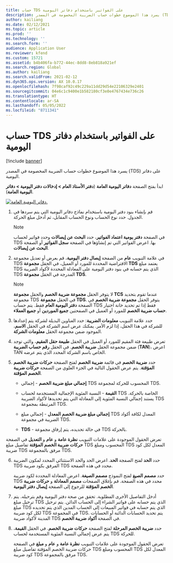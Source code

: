 ```yaml
---
title: حساب TDS على الفواتير باستخدام دفاتر اليومية
description: يسرد هذا الموضوع خطوات حساب الضريبة المخصومة في المصدر (TDS) على دفاتر اليومية.
author: kailiang
ms.date: 02/12/2021
ms.topic: article
ms.prod: ''
ms.technology: ''
ms.search.form: ''
audience: Application User
ms.reviewer: kfend
ms.custom: 15721
ms.assetid: b4b406fa-b772-44ec-8dd8-8eb818a921ef
ms.search.region: Global
ms.author: kailiang
ms.search.validFrom: 2021-02-12
ms.dyn365.ops.version: AX 10.0.17
ms.openlocfilehash: 7f98caf92c49c229a11dd29d54e22106329e2401
ms.sourcegitcommit: 04e6c1c9400e1b582180cf3e0e4767434e736c26
ms.translationtype: HT
ms.contentlocale: ar-SA
ms.lasthandoff: 05/05/2022
ms.locfileid: "8711341"
---
```

# <a name="calculate-tds-on-invoices-using-journals"></a>حساب TDS على الفواتير باستخدام دفاتر اليومية

[!include [banner](../includes/banner.md)]

يسرد هذا الموضوع خطوات حساب الضريبة المخصومة في المصدر (TDS) على دفاتر اليومية.

ابدأ بفتح الصفحة **دفاتر اليومية العامة** (**دفتر الأستاذ العام > إدخالات دفتر اليومية > دفاتر اليومية العامة**).

[![دفاتر اليومية العامة.](./media/apac-ind-TDS-57.png)](./media/apac-ind-TDS-57.png)

1. قم بإنشاء بنود دفتر اليومية باستخدام نماذج دفاتر اليومية التي يتم سردها في الجدول. حدد نوع الحساب ونوع الحساب المقابل، ثم أدخل مبلغ الحركة. 

   > [!NOTE]
   > في الصفحة **دفتر يومية اعتماد الفواتير**، حدد **البحث عن إيصالات** وحدد فواتير لحساب TDS بها. اعرض الفواتير التي تم إنشاؤها في الصفحة **سجل الفواتير** أو الصفحة **البحث عن إيصالات**.  

2. في علامة التبويب **عام** من الصفحة **إيصال دفتر اليومية**، قم بعرض أو تعديل مجموعة TDS الافتراضية المحددة للمورد أو العميل، في الحقل **مجموعة TDS** يعتمد مبلغ TDS الذي يتم حسابه في بنود دفتر اليومية على المعادلة المحددة لأكواد الضريبة TDS المدرجة في الحقل **مجموعة TDS**. 

   > [!NOTE]
   > لا يتوفر الحقل **مجموعة ضريبة الخصم**  والحقل **مجموعة TCS** عندما تقوم بتحديد مجموعة TDS في الحقل **مجموعة TDS**. يتوفر الحقل **مجموعة ضريبة الخصم** في الصفحة **دفتر اليومية العام** فقط. يتم حساب TDS فقط إذا تم تحديد خانة اختيار **حساب ضريبة الخصم** للمورد أو العميل في الصفحتين **جميع الموردين** أو **جميع العملاء**.   

3. حدد علامة التبويب **معلومات الضريبة**: حدد العناوين البديلة لشركة يتم إعدادها للشركة في هذا الحقل، إذا لزم الأمر. يمكنك عرض اسم الشركة في الحقل **الاسم**، الموجود ضمن مجموعة الحقل **معلومات الشركة**. 

4. تعرض طبيعة فئة المقيم للمورد أو العميل في الحقل **طبيعة حقل المقيم**، والتي توجد ضمن مجموعة الحقل **ضريبة الخصم**. في الحقل **رقم حساب الضريبة** (**TAN**)، اعرض TAN الخاص باسم الشركة المحدد الذي يتم عرضه.  

5. حدد **ضريبة الخصم** في قائمة **ضريبة الخصم** لفتح الصفحة **حركات ضريبة الخصم المؤقتة**. يتم عرض الحقول التالية في الجزء العلوي من الصفحة **حركات ضريبة الخصم المؤقتة**.

   - **إجمالي مبلغ ضريبة الخصم** - إجمالي TDS المحسوب للحركة لمجموعة TDS.

   - **القيمة** - النسبة المئوية الإجمالية المستخدمة لحساب TDS الخاصة بالحركة. يستند إجمالي النسبة المئوية إلى المعادلة التي يتم تحديدها لأكواد الضريبة TDS المرتبطة بمجموعة TDS.

   - **إجمالي مبلغ ضريبة الخصم المعدل** - إجمالي مبلغ TDS المعدل لكافة أكواد الضريبة في مجموعة TDS.

   - **TDS** - في حالة تحديده، يتم إرفاق مجموعة TDS بالحركة.

  تعرض الحقول الموجودة على علامات التبويب **نظرة عامة** و **عام** و **التعديل** في الصفحة **حركات ضريبة الخصم المؤقتة** تفاصيل مبلغ TDS المحسوب ومبلغ TDS المعدل لكل كود ضريبة TDS مرفق بالمجموعة TDS.

6. حدد **الحد** لفتح الصفجة **الحد**. اعرض الحد والحد الاستثنائي المحدد لمكون الضريبة TDS المرفق بكود ضريبة TDS محدد في هذه الصفحة.

   حدد **مصمم الصيغ** لفتح النموذج **مصمم الصيغة**. اعرض المعادلة المحددة لكود ضريبة TDS محدد في هذه الصفحة. قم بإغلاق الصفحات **مصمم المعادلة** و **حركات ضريبة الخصم المؤقتة** للرجوع إلى الصفحة **إيصال دفتر اليومية**.

8. أدخل التفاصيل الأخرى المطلوبة. تحقق من صحة دفتر اليومية وقم بترحيله. يتم ترحيل مبلغ TDS الذي يتم حسابه على فواتير الشراء إلى الحساب الدائن. يتم ترحيل مبلغ TDS الذي يتم حسابه في فواتير المبيعات إلى الحساب المدين الذي يتم تحديده لكل كود ضريبة TDS في المجموعة TDS. يتم تحديد الحسابات الدائنة أو الحسابات المدينة لأكواد ضريبة TDS في الصفحة **أكواد ضريبة الخصم**.

9. حدد **ضريبة الخصم المرحلة** لفتح الصفحة **حركات ضريبة الخصم**. في الحقل **القيمة**، يتم عرض إجمالي النسبة المئوية المستخدمة لحساب TDS للحركة.

   تعرض الحقول الموجودة على علامات التبويب **نظرة عامة** و **عام** و **مبلغ** في الصفحة حركات ضريبة الخصم المؤقتة تفاصيل مبلغ TDS المحسوب ومبلغ TDS المعدل لكل كود ضريبة TDS مرفق بالمجموعة TDS.
